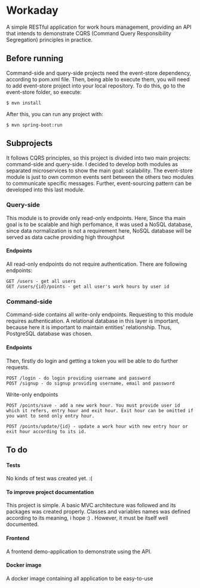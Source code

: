 # Workaday

A simple RESTful application for work hours management, providing an API that intends to demonstrate CQRS (Command Query Responsibility Segregation) principles in practice.

## Before running
Command-side and query-side projects need the event-store dependency, according to pom.xml file. Then, being able to execute them, you will need to add event-store project into your local repository. To do this, go to the event-store folder, so execute:
```
$ mvn install
```
After this, you can run any project with:
```
$ mvn spring-boot:run
```

## Subprojects
It follows CQRS principles, so this project is divided into two main projects: command-side and query-side.
I decided to develop both modules as separated microservices to show the main goal: scalability.
The event-store module is just to own common events sent between the others two modules to communicate specific messages. Further, event-sourcing pattern can be developed into this last module.

### Query-side
This module is to provide only read-only endpoints. Here, Since tha main goal is to be scalable and high perfomance,
it was used a NoSQL database, since data normalization is not a requirement here,  NoSQL database will be served as data cache providing
high throughput

#### Endpoints

All read-only endpoints do not require authentication. There are following endpoints:
```
GET /users - get all users
GET /users/{id}/points - get all user's work hours by user id
```

### Command-side
Command-side contains all write-only endpoints. Requesting to this module requires authentication. A relational database in this layer is important, because here it is important to maintain entities' relationship. Thus, PostgreSQL database was chosen. 

#### Endpoints

Then, firstly do login and getting a token you will be able to do further requests.
```
POST /login - do login providing username and password
POST /signup - do signup providing username, email and password
```

Write-only endpoints
```
POST /points/save - add a new work hour. You must provide user id which it refers, entry hour and exit hour. Exit hour can be omitted if you want to send only entry hour.

POST /points/update/{id} - update a work hour with new entry hour or exit hour according to its id.
```

## To do

#### Tests
No kinds of test was created yet. :( 

#### To improve project documentation
This project is simple. A basic MVC architecture was followed and its packages was created properly. Classes and variables names was defined according to its meaning, i hope :) . However, it must be itself well documented.

#### Frontend
A frontend demo-application to demonstrate using the API.

#### Docker image
A docker image containing all application to be easy-to-use

